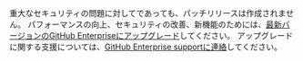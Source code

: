 重大なセキュリティの問題に対してであっても、パッチリリースは作成されません。 パフォーマンスの向上、セキュリティの改善、新機能のためには、<a href="/enterprise/admin/guides/installation/upgrading-github-enterprise/">最新バージョンのGitHub Enterpriseにアップグレード</a>してください。 アップグレードに関する支援については、<a href="https://enterprise.github.com/support">GitHub Enterprise supportに連絡</a>してください。
